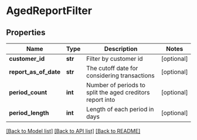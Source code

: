 # AgedReportFilter


## Properties
Name | Type | Description | Notes
------------ | ------------- | ------------- | -------------
**customer_id** | **str** | Filter by customer id | [optional] 
**report_as_of_date** | **str** | The cutoff date for considering transactions | [optional] 
**period_count** | **int** | Number of periods to split the aged creditors report into | [optional] 
**period_length** | **int** | Length of each period in days | [optional] 

[[Back to Model list]](../../README.md#documentation-for-models) [[Back to API list]](../../README.md#documentation-for-api-endpoints) [[Back to README]](../../README.md)


